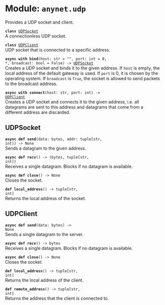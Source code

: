
# Module: <code>anynet.udp</code>

Provides a UDP socket and client.

<code>**class** [UDPSocket](#udpsocket)</code><br>
<span class="docs">A connectionless UDP socket.</span>

<code>**class** [UDPClient](#udpclient)</code><br>
<span class="docs">UDP socket that is connected to a specific address.</span>

<code>**async with bind**(host: str = "", port: int = 0, *, broadcast: bool = False) -> [UDPSocket](#udpsocket)</code><br>
<span class="docs">Creates a UDP socket and binds it to the given address. If `host` is empty, the local address of the default gateway is used. If `port` is 0, it is chosen by the operating system. If `broadcast` is `True`, the socket is allowed to send packets to the broadcast address.</span>

<code>**async with connect**(host: str, port: int) -> [UDPClient](#udpclient)</code><br>
<span class="docs">Creates a UDP socket and connects it to the given address, i.e. all datagrams are sent to this address and datagrams that come from a different address are discarded.</span>

## UDPSocket
<code>**async def send**(data: bytes, addr: tuple[str, int]) -> None</code><br>
<span class="docs">Sends a datagram to the given address.</span>

<code>**async def recv**() -> (bytes, tuple[str, int])</code><br>
<span class="docs">Receives a single datagram. Blocks if no datagram is available.</span>

<code>**async def close**() -> None</code><br>
<span class="docs">Closes the socket.</span>

<code>**def local_address**() -> tuple[str, int]</code><br>
<span class="docs">Returns the local address of the socket.</span>

## UDPClient
<code>**async def send**(data: bytes) -> None</code><br>
<span class="docs">Sends a single datagram to the server.</span>

<code>**async def recv**() -> bytes</code><br>
<span class="docs">Receives a single datagram. Blocks if no datagram is available.</span>

<code>**async def close**() -> None</code><br>
<span class="docs">Closes the socket.</span>

<code>**def local_address**() -> tuple[str, int]</code><br>
<span class="docs">Returns the local address of the client.</span>

<code>**def remote_address**() -> tuple[str, int]</code><br>
<span class="docs">Returns the address that the client is connected to.</span>
